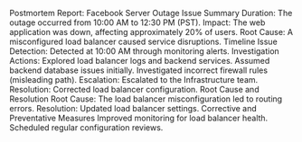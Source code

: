Postmortem Report: Facebook Server Outage
Issue Summary
Duration: The outage occurred from 10:00 AM to 12:30 PM (PST).
Impact: The web application was down, affecting approximately 20% of users.
Root Cause: A misconfigured load balancer caused service disruptions.
Timeline
Issue Detection:
Detected at 10:00 AM through monitoring alerts.
Investigation Actions:
Explored load balancer logs and backend services.
Assumed backend database issues initially.
Investigated incorrect firewall rules (misleading path).
Escalation:
Escalated to the Infrastructure team.
Resolution:
Corrected load balancer configuration.
Root Cause and Resolution
Root Cause:
The load balancer misconfiguration led to routing errors.
Resolution:
Updated load balancer settings.
Corrective and Preventative Measures
Improved monitoring for load balancer health.
Scheduled regular configuration reviews.

